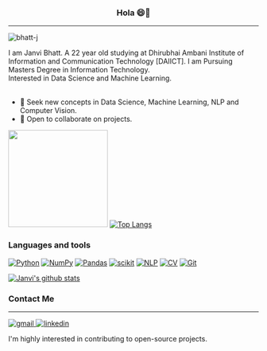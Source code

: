 ### <b><p align="center" font="40">Hola 😄👋</p></b>
<hr>

<!-- <img src="https://raw.githubusercontent.com/MartinHeinz/MartinHeinz/master/wave.gif" alt="wave" height="30" width="45"  /> -->

<!--
**bhatt-j/bhatt-j** is a ✨ _special_ ✨ repository because its `README.md` (this file) appears on your GitHub profile.

Here are some ideas to get you started:

- 🔭 I’m currently working on ...
- 🌱 I’m currently learning ...
- 👯 I’m looking to collaborate on ...
- 🤔 I’m looking for help with ...
- 💬 Ask me about ...
- 📫 How to reach me: ...
- 😄 Pronouns: ...
- ⚡ Fun fact: ...
-->
<p align="left"> <img src="https://komarev.com/ghpvc/?username=bhatt-j&label=Profile%20views&color=e70413&style=flat" alt="bhatt-j" /> </p>
I am Janvi Bhatt. A 22 year old studying at Dhirubhai Ambani Institute of Information and Communication Technology [DAIICT]. I am Pursuing Masters Degree in Information Technology.<br>
Interested in Data Science and Machine Learning.<br><br>

<!-- - 🌱 I’m currently learning Algorithms, Data Structure, competitive Programming  --> 
- 🤔 Seek new concepts in Data Science, Machine Learning, NLP and Computer Vision.
- 👯 Open to collaborate on projects.

<!-- - 😄 I like to work on <b>open source projects.</b>-->

<img src = "https://media.tenor.com/images/7db4eaa3e47272c8e58ee018fc390b7d/tenor.gif" height="195" width="200" border-radius = "20"> [![Top Langs](https://github-readme-stats.vercel.app/api/top-langs/?username=bhatt-j&langs_count=8&layout=compact)](https://github.com/bhatt-j/github-readme-stats)

### Languages and tools

<a href="#"><img alt="Python" src="https://img.shields.io/badge/Python-14354C.svg?logo=python&logoColor=white"></a>
<a href="#"><img alt="NumPy" src="https://img.shields.io/badge/-NumPy-blue"></a>
<a href="#"><img alt="Pandas" src="https://img.shields.io/badge/-Pandas-lightgrey"></a>
<a href="#"><img alt="scikit" src="https://img.shields.io/badge/-Scikit%20--%20learn-yellowgreen"></a>
<a href="#"><img alt="NLP" src="https://img.shields.io/badge/-NLP-blueviolet"></a>
<a href="#"><img alt="CV" src="https://img.shields.io/badge/-OpenCV-informational"></a>
<a href="#"><img alt="Git" src="https://img.shields.io/badge/Git-F05033.svg?logo=git&logoColor=white"></a>

[![Janvi's github stats](https://github-readme-stats.vercel.app/api?username=bhatt-j)](https://github.com/bhatt-j/github-readme-stats)<!-- <img src = "https://github-readme-stats.vercel.app/api?username=bhatt-j&&show_icons=true&title_color=ffffff&icon_color=bb2acf&text_color=daf7dc&bg_color=151515">--> 
### <p font="40"><b>Contact Me  </b> 
<hr>
<a href="mailto:jb.janvibhatt@gmail.com"><img src="https://img.icons8.com/doodle/96/000000/gmail-new.png" title="gmail"> <a href="www.linkedin.com/in/janvi-bhatt"><img src="https://img.icons8.com/doodle/96/000000/linkedin-circled.png" title="linkedin"></a>

I'm highly interested in contributing to open-source projects. </p>

<!--<img src = "https://camo.githubusercontent.com/7018777cd031c1a5ba760566df83dd51d90790b2a5d9db7389f6b2ffab0d3b21/68747470733a2f2f6769746875622d726561646d652d73747265616b2d73746174732e6865726f6b756170702e636f6d2f3f757365723d73756d626131303126">-->

<!-- <a href="https://github.com/bhatt-j/MuzTalk">
  <img align="center" src="https://github-readme-stats.vercel.app/api/pin/?username=bhatt-j&repo=MuzTalk" />
</a> -->
<!-- <a href="https://github.com/anuraghazra/convoychat">
  <img align="center" src="https://github-readme-stats.vercel.app/api/pin/?username=anuraghazra&repo=convoychat" />
</a> -->

